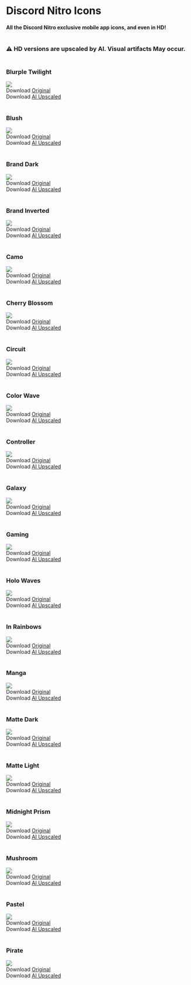 # Discord Nitro Icons
#### All the Discord Nitro exclusive mobile app icons, and even in HD!<br><br>

### ⚠️ HD versions are upscaled by AI. Visual artifacts May occur.<br><br>

### Blurple Twilight
![](https://github.com/MrRedstonia/discord-nitro-icons/blob/main/SD/BlurpleTwilightIcon.png)<br>
Download [Original](https://raw.githubusercontent.com/MrRedstonia/discord-nitro-icons/main/SD/BlurpleTwilightIcon.png)<br>
Download [AI Upscaled](https://raw.githubusercontent.com/MrRedstonia/discord-nitro-icons/main/HD/BlurpleTwilightIconHD.png)<br><br>

### Blush
![](https://github.com/MrRedstonia/discord-nitro-icons/blob/main/SD/BlushIcon.png)<br>
Download [Original](https://raw.githubusercontent.com/MrRedstonia/discord-nitro-icons/main/SD/BlushIcon.png)<br>
Download [AI Upscaled](https://raw.githubusercontent.com/MrRedstonia/discord-nitro-icons/main/HD/BlushIconHD.png)<br><br>

### Brand Dark
![](https://github.com/MrRedstonia/discord-nitro-icons/blob/main/SD/BrandDarkIcon.png)<br>
Download [Original](https://raw.githubusercontent.com/MrRedstonia/discord-nitro-icons/main/SD/BrandDarkIcon.png)<br>
Download [AI Upscaled](https://raw.githubusercontent.com/MrRedstonia/discord-nitro-icons/main/HD/BrandDarkIconHD.png)<br><br>

### Brand Inverted
![](https://github.com/MrRedstonia/discord-nitro-icons/blob/main/SD/BrandInvertedIcon.png)<br>
Download [Original](https://raw.githubusercontent.com/MrRedstonia/discord-nitro-icons/main/SD/BrandInvertedIcon.png)<br>
Download [AI Upscaled](https://raw.githubusercontent.com/MrRedstonia/discord-nitro-icons/main/HD/BrandInvertedIconHD.png)<br><br>

### Camo
![](https://github.com/MrRedstonia/discord-nitro-icons/blob/main/SD/CamoIcon.png)<br>
Download [Original](https://raw.githubusercontent.com/MrRedstonia/discord-nitro-icons/main/SD/CamoIcon.png)<br>
Download [AI Upscaled](https://raw.githubusercontent.com/MrRedstonia/discord-nitro-icons/main/HD/CamoIconHD.png)<br><br>

### Cherry Blossom
![](https://github.com/MrRedstonia/discord-nitro-icons/blob/main/SD/CherryBlossomIcon.png)<br>
Download [Original](https://raw.githubusercontent.com/MrRedstonia/discord-nitro-icons/main/SD/CherryBlossomIcon.png)<br>
Download [AI Upscaled](https://raw.githubusercontent.com/MrRedstonia/discord-nitro-icons/main/HD/CherryBlossomIconHD.png)<br><br>

### Circuit
![](https://github.com/MrRedstonia/discord-nitro-icons/blob/main/SD/CircuitIcon.png)<br>
Download [Original](https://raw.githubusercontent.com/MrRedstonia/discord-nitro-icons/main/SD/CircuitIcon.png)<br>
Download [AI Upscaled](https://raw.githubusercontent.com/MrRedstonia/discord-nitro-icons/main/HD/CircuitIconHD.png)<br><br>

### Color Wave
![](https://github.com/MrRedstonia/discord-nitro-icons/blob/main/SD/ColorWaveIcon.png)<br>
Download [Original](https://raw.githubusercontent.com/MrRedstonia/discord-nitro-icons/main/SD/ColorWaveIcon.png)<br>
Download [AI Upscaled](https://raw.githubusercontent.com/MrRedstonia/discord-nitro-icons/main/HD/ColorWaveIconHD.png)<br><br>

### Controller
![](https://github.com/MrRedstonia/discord-nitro-icons/blob/main/SD/ControllerIcon.png)<br>
Download [Original](https://raw.githubusercontent.com/MrRedstonia/discord-nitro-icons/main/SD/ControllerIcon.png)<br>
Download [AI Upscaled](https://raw.githubusercontent.com/MrRedstonia/discord-nitro-icons/main/HD/ControllerIconHD.png)<br><br>

### Galaxy
![](https://github.com/MrRedstonia/discord-nitro-icons/blob/main/SD/GalaxyIcon.png)<br>
Download [Original](https://raw.githubusercontent.com/MrRedstonia/discord-nitro-icons/main/SD/GalaxyIcon.png)<br>
Download [AI Upscaled](https://raw.githubusercontent.com/MrRedstonia/discord-nitro-icons/main/HD/GalaxyIconHD.png)<br><br>

### Gaming
![](https://github.com/MrRedstonia/discord-nitro-icons/blob/main/SD/GamingIcon.png)<br>
Download [Original](https://raw.githubusercontent.com/MrRedstonia/discord-nitro-icons/main/SD/GamingIcon.png)<br>
Download [AI Upscaled](https://raw.githubusercontent.com/MrRedstonia/discord-nitro-icons/main/HD/GamingIconHD.png)<br><br>

### Holo Waves
![](https://github.com/MrRedstonia/discord-nitro-icons/blob/main/SD/HoloWavesIcon.png)<br>
Download [Original](https://raw.githubusercontent.com/MrRedstonia/discord-nitro-icons/main/SD/HoloWavesIcon.png)<br>
Download [AI Upscaled](https://raw.githubusercontent.com/MrRedstonia/discord-nitro-icons/main/HD/HoloWavesIconHD.png)<br><br>

### In Rainbows
![](https://github.com/MrRedstonia/discord-nitro-icons/blob/main/SD/InRainbowsIcon.png)<br>
Download [Original](https://raw.githubusercontent.com/MrRedstonia/discord-nitro-icons/main/SD/InRainbowsIcon.png)<br>
Download [AI Upscaled](https://raw.githubusercontent.com/MrRedstonia/discord-nitro-icons/main/HD/InRainbowsIconHD.png)<br><br>

### Manga
![](https://github.com/MrRedstonia/discord-nitro-icons/blob/main/SD/MangaIcon.png)<br>
Download [Original](https://raw.githubusercontent.com/MrRedstonia/discord-nitro-icons/main/SD/MangaIcon.png)<br>
Download [AI Upscaled](https://raw.githubusercontent.com/MrRedstonia/discord-nitro-icons/main/HD/MangaIconHD.png)<br><br>

### Matte Dark
![](https://github.com/MrRedstonia/discord-nitro-icons/blob/main/SD/MatteDarkIcon.png)<br>
Download [Original](https://raw.githubusercontent.com/MrRedstonia/discord-nitro-icons/main/SD/MatteDarkIcon.png)<br>
Download [AI Upscaled](https://raw.githubusercontent.com/MrRedstonia/discord-nitro-icons/main/HD/MatteDarkIconHD.png)<br><br>

### Matte Light
![](https://github.com/MrRedstonia/discord-nitro-icons/blob/main/SD/MatteLightIcon.png)<br>
Download [Original](https://raw.githubusercontent.com/MrRedstonia/discord-nitro-icons/main/SD/MatteLightIcon.png)<br>
Download [AI Upscaled](https://raw.githubusercontent.com/MrRedstonia/discord-nitro-icons/main/HD/MatteLightIconHD.png)<br><br>

### Midnight Prism
![](https://github.com/MrRedstonia/discord-nitro-icons/blob/main/SD/MidnightPrismIcon.png)<br>
Download [Original](https://raw.githubusercontent.com/MrRedstonia/discord-nitro-icons/main/SD/MidnightPrismIcon.png)<br>
Download [AI Upscaled](https://raw.githubusercontent.com/MrRedstonia/discord-nitro-icons/main/HD/MidnightPrismIconHD.png)<br><br>

### Mushroom
![](https://github.com/MrRedstonia/discord-nitro-icons/blob/main/SD/MushroomIcon.png)<br>
Download [Original](https://raw.githubusercontent.com/MrRedstonia/discord-nitro-icons/main/SD/MushroomIcon.png)<br>
Download [AI Upscaled](https://raw.githubusercontent.com/MrRedstonia/discord-nitro-icons/main/HD/MushroomIconHD.png)<br><br>

### Pastel
![](https://github.com/MrRedstonia/discord-nitro-icons/blob/main/SD/PastelIcon.png)<br>
Download [Original](https://raw.githubusercontent.com/MrRedstonia/discord-nitro-icons/main/SD/PastelIcon.png)<br>
Download [AI Upscaled](https://raw.githubusercontent.com/MrRedstonia/discord-nitro-icons/main/HD/PastelIconHD.png)<br><br>

### Pirate
![](https://github.com/MrRedstonia/discord-nitro-icons/blob/main/SD/PirateIcon.png)<br>
Download [Original](https://raw.githubusercontent.com/MrRedstonia/discord-nitro-icons/main/SD/PirateIcon.png)<br>
Download [AI Upscaled](https://raw.githubusercontent.com/MrRedstonia/discord-nitro-icons/main/HD/PirateIconHD.png)<br><br>

